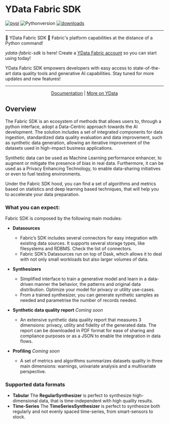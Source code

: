 # YData Fabric SDK

[![pypi](https://img.shields.io/pypi/v/ydata-fabric-sdk)](https://pypi.org/project/ydata-fabric-sdk)
![Pythonversion](https://img.shields.io/badge/python-3.8%20%7C%203.9%20%7C%203.10%20%7C%203.11%20%7C%203.12-blue)
[![downloads](https://pepy.tech/badge/ydata-fabric-sdk/month)](https://pepy.tech/project/ydata-fabric-sdk)

---
🚀 YData Fabric SDK 🎉
Fabric's platform capabilities at the distance of a Python command!


*ydata-fabric-sdk* is here! Create a [YData Fabric account](https://ydata.ai/register) so you can start using today!

YData Fabric SDK empowers developers with easy access to state-of-the-art data quality tools and generative AI capabilities. Stay tuned for more updates and new features!

---

<p align="center">
  <a href="https://docs.fabric.ydata.ai/latest/sdk/">Documentation</a>
  |
  <a href="https://ydata.ai">More on YData</a>
</p>


## Overview

The Fabric SDK is an ecosystem of methods that allows users to, through a python interface, adopt a Data-Centric approach towards the AI development. The solution includes a set of integrated components for data ingestion, standardized data quality evaluation and data improvement, such as synthetic data generation, allowing an iterative improvement of the datasets used in high-impact business applications.

Synthetic data can be used as Machine Learning performance enhancer, to augment or mitigate the presence of bias in real data. Furthermore, it can be used as a Privacy Enhancing Technology, to enable data-sharing initiatives or even to fuel testing environments.

Under the Fabric SDK hood, you can find a set of algorithms and metrics based on statistics and deep learning based techniques, that will help you to accelerate your data preparation.

### What you can expect:

Fabric SDK is composed by the following main modules:

- **Datasources**
  - Fabric’s SDK includes several connectors for easy integration with existing data sources. It supports several storage types, like filesystems and RDBMS. Check the list of connectors.
  - Fabric SDK’s Datasources run on top of Dask, which allows it to deal with not only small workloads but also larger volumes of data.

- **Synthesizers**
  - Simplified interface to train a generative model and learn in a data-driven manner the behavior, the patterns and original data distribution. Optimize your model for privacy or utility use-cases.
  - From a trained synthesizer, you can generate synthetic samples as needed and parametrise the number of records needed.

- **Synthetic data quality report** *Coming soon*
  - An extensive synthetic data quality report that measures 3 dimensions: privacy, utility and fidelity of the generated data. The report can be downloaded in PDF format for ease of sharing and compliance purposes or as a JSON to enable the integration in data flows.

- **Profiling** *Coming soon*
  - A set of metrics and algorithms summarizes datasets quality in three main dimensions: warnings, univariate analysis and a multivariate perspective.

### Supported data formats

- **Tabular**
The **RegularSynthesizer** is perfect to synthesize high-dimensional data, that is time-independent with high quality results.
- **Time-Series**
The **TimeSeriesSynthesizer** is perfect to synthesize both regularly and not evenly spaced time-series, from smart-sensors to stock.
